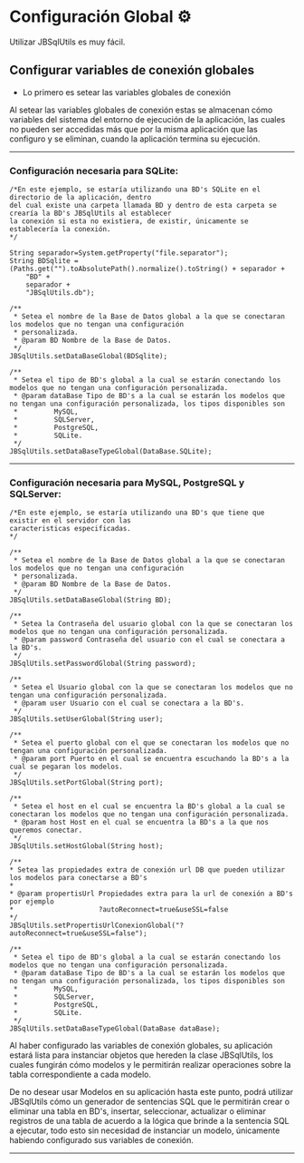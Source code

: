 # Configuración Global :gear:

Utilizar JBSqlUtils es muy fácil.

## Configurar variables de conexión globales

- Lo primero es setear las variables globales de conexión

Al setear las variables globales de conexión estas se almacenan cómo variables del sistema
del entorno de ejecución de la aplicación, las cuales no pueden ser accedidas más que por
la misma aplicación que las configuro y se eliminan, cuando la aplicación termina su ejecución.
***

### Configuración necesaria para SQLite:

~~~ 
/*En este ejemplo, se estaría utilizando una BD's SQLite en el directorio de la aplicación, dentro
del cual existe una carpeta llamada BD y dentro de esta carpeta se crearía la BD's JBSqlUtils al establecer
la conexión si esta no existiera, de existir, únicamente se establecería la conexión.
*/ 
      
String separador=System.getProperty("file.separator");
String BDSqlite = (Paths.get("").toAbsolutePath().normalize().toString() + separador +
    "BD" +
    separador +
    "JBSqlUtils.db");
   
/**
 * Setea el nombre de la Base de Datos global a la que se conectaran los modelos que no tengan una configuración
 * personalizada.
 * @param BD Nombre de la Base de Datos.
 */
JBSqlUtils.setDataBaseGlobal(BDSqlite);

/**
 * Setea el tipo de BD's global a la cual se estarán conectando los modelos que no tengan una configuración personalizada.
 * @param dataBase Tipo de BD's a la cual se estarán los modelos que no tengan una configuración personalizada, los tipos disponibles son
 *         MySQL,
 *         SQLServer,
 *         PostgreSQL,
 *         SQLite.
 */
JBSqlUtils.setDataBaseTypeGlobal(DataBase.SQLite);
~~~

***

### Configuración necesaria para MySQL, PostgreSQL y SQLServer:

~~~ 
/*En este ejemplo, se estaría utilizando una BD's que tiene que existir en el servidor con las
caracteristicas especificadas.
*/ 
   
/**
 * Setea el nombre de la Base de Datos global a la que se conectaran los modelos que no tengan una configuración
 * personalizada.
 * @param BD Nombre de la Base de Datos.
 */
JBSqlUtils.setDataBaseGlobal(String BD);

/**
 * Setea la Contraseña del usuario global con la que se conectaran los modelos que no tengan una configuración personalizada.
 * @param password Contraseña del usuario con el cual se conectara a la BD's.
 */
JBSqlUtils.setPasswordGlobal(String password);

/**
 * Setea el Usuario global con la que se conectaran los modelos que no tengan una configuración personalizada.
 * @param user Usuario con el cual se conectara a la BD's.
 */
JBSqlUtils.setUserGlobal(String user);

/**
 * Setea el puerto global con el que se conectaran los modelos que no tengan una configuración personalizada.
 * @param port Puerto en el cual se encuentra escuchando la BD's a la cual se pegaran los modelos.
 */
JBSqlUtils.setPortGlobal(String port);

/**
 * Setea el host en el cual se encuentra la BD's global a la cual se conectaran los modelos que no tengan una configuración personalizada.
 * @param host Host en el cual se encuentra la BD's a la que nos queremos conectar.
 */
JBSqlUtils.setHostGlobal(String host);

/**
* Setea las propiedades extra de conexión url DB que pueden utilizar los modelos para conectarse a BD's
*
* @param propertisUrl Propiedades extra para la url de conexión a BD's por ejemplo
*                     ?autoReconnect=true&useSSL=false
*/
JBSqlUtils.setPropertisUrlConexionGlobal("?autoReconnect=true&useSSL=false");     

/**
 * Setea el tipo de BD's global a la cual se estarán conectando los modelos que no tengan una configuración personalizada.
 * @param dataBase Tipo de BD's a la cual se estarán los modelos que no tengan una configuración personalizada, los tipos disponibles son
 *         MySQL,
 *         SQLServer,
 *         PostgreSQL,
 *         SQLite.
 */
JBSqlUtils.setDataBaseTypeGlobal(DataBase dataBase);
~~~

Al haber configurado las variables de conexión globales, su aplicación estará lista
para instanciar objetos que hereden la clase JBSqlUtils, los cuales fungirán cómo modelos y le permitirán
realizar operaciones sobre la tabla correspondiente a cada modelo.

De no desear usar Modelos en su aplicación hasta este punto, podrá utilizar JBSqlUtils cómo un generador de
sentencias SQL que le permitirán crear o eliminar una tabla en BD's,
insertar, seleccionar, actualizar o eliminar registros de una tabla de acuerdo a la lógica que brinde a la
sentencia SQL a ejecutar, todo esto sin necesidad de instanciar un modelo, únicamente habiendo configurado sus
variables de conexión.

***